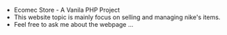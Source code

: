 * Ecomec Store - A Vanila PHP Project
* This website topic is mainly focus on selling and managing nike's items.
* Feel free to ask me about the webpage ...
